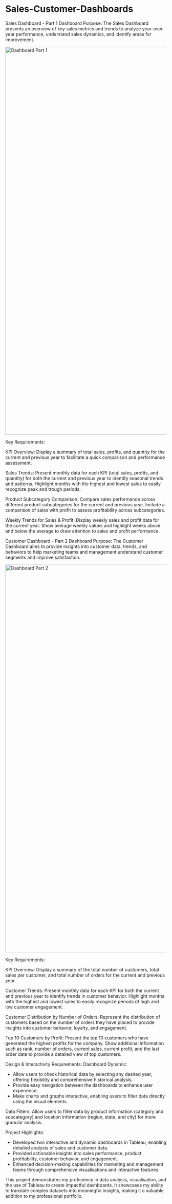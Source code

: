 # Sales-Customer-Dashboards

Sales Dashboard - Part 1
Dashboard Purpose: The Sales Dashboard presents an overview of key sales metrics and trends to analyze year-over-year performance, understand sales dynamics, and identify areas for improvement.

<img width="1206" alt="Dashboard Part 1" src="https://github.com/AkankshaBhujbal1994/Sales-Customer-Dashboards/assets/171846266/393a2874-582b-4364-a88d-461c1534f2b4">

Key Requirements:

KPI Overview:
Display a summary of total sales, profits, and quantity for the current and previous year to facilitate a quick comparison and performance assessment.

Sales Trends:
Present monthly data for each KPI (total sales, profits, and quantity) for both the current and previous year to identify seasonal trends and patterns.
Highlight months with the highest and lowest sales to easily recognize peak and trough periods.

Product Subcategory Comparison:
Compare sales performance across different product subcategories for the current and previous year.
Include a comparison of sales with profit to assess profitability across subcategories.

Weekly Trends for Sales & Profit:
Display weekly sales and profit data for the current year.
Show average weekly values and highlight weeks above and below the average to draw attention to sales and profit performance.

Customer Dashboard - Part 2
Dashboard Purpose: The Customer Dashboard aims to provide insights into customer data, trends, and behaviors to help marketing teams and management understand customer segments and improve satisfaction.

<img width="1206" alt="Dashboard Part 2" src="https://github.com/AkankshaBhujbal1994/Sales-Customer-Dashboards/assets/171846266/67a1fe37-3930-4ee1-8d1d-f1875acaa5bd">

Key Requirements:

KPI Overview:
Display a summary of the total number of customers, total sales per customer, and total number of orders for the current and previous year.

Customer Trends:
Present monthly data for each KPI for both the current and previous year to identify trends in customer behavior.
Highlight months with the highest and lowest sales to easily recognize periods of high and low customer engagement.

Customer Distribution by Number of Orders:
Represent the distribution of customers based on the number of orders they have placed to provide insights into customer behavior, loyalty, and engagement.

Top 10 Customers by Profit:
Present the top 10 customers who have generated the highest profits for the company.
Show additional information such as rank, number of orders, current sales, current profit, and the last order date to provide a detailed view of top customers.

Design & Interactivity Requirements:
Dashboard Dynamic:
* Allow users to check historical data by selecting any desired year, offering flexibility and comprehensive historical analysis.
* Provide easy navigation between the dashboards to enhance user experience.
* Make charts and graphs interactive, enabling users to filter data directly using the visual elements.

Data Filters:
Allow users to filter data by product information (category and subcategory) and location information (region, state, and city) for more granular analysis.

Project Highlights:

* Developed two interactive and dynamic dashboards in Tableau, enabling detailed analysis of sales and customer data.
* Provided actionable insights into sales performance, product profitability, customer behavior, and engagement.
* Enhanced decision-making capabilities for marketing and management teams through comprehensive visualisations and interactive features.


This project demonstrates my proficiency in data analysis, visualisation, and the use of Tableau to create impactful dashboards. It showcases my ability to translate complex datasets into meaningful insights, making it a valuable addition to my professional portfolio.
